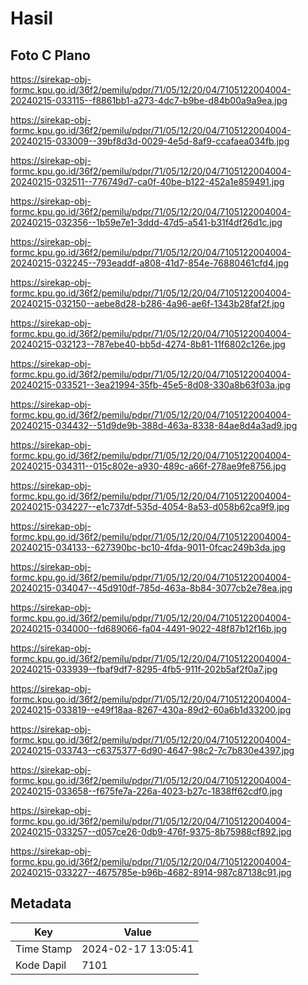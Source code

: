 # Hasil

## Foto C Plano

https://sirekap-obj-formc.kpu.go.id/36f2/pemilu/pdpr/71/05/12/20/04/7105122004004-20240215-033115--f8861bb1-a273-4dc7-b9be-d84b00a9a9ea.jpg

https://sirekap-obj-formc.kpu.go.id/36f2/pemilu/pdpr/71/05/12/20/04/7105122004004-20240215-033009--39bf8d3d-0029-4e5d-8af9-ccafaea034fb.jpg

https://sirekap-obj-formc.kpu.go.id/36f2/pemilu/pdpr/71/05/12/20/04/7105122004004-20240215-032511--776749d7-ca0f-40be-b122-452a1e859491.jpg

https://sirekap-obj-formc.kpu.go.id/36f2/pemilu/pdpr/71/05/12/20/04/7105122004004-20240215-032356--1b59e7e1-3ddd-47d5-a541-b31f4df26d1c.jpg

https://sirekap-obj-formc.kpu.go.id/36f2/pemilu/pdpr/71/05/12/20/04/7105122004004-20240215-032245--793eaddf-a808-41d7-854e-76880461cfd4.jpg

https://sirekap-obj-formc.kpu.go.id/36f2/pemilu/pdpr/71/05/12/20/04/7105122004004-20240215-032150--aebe8d28-b286-4a96-ae6f-1343b28faf2f.jpg

https://sirekap-obj-formc.kpu.go.id/36f2/pemilu/pdpr/71/05/12/20/04/7105122004004-20240215-032123--787ebe40-bb5d-4274-8b81-11f6802c126e.jpg

https://sirekap-obj-formc.kpu.go.id/36f2/pemilu/pdpr/71/05/12/20/04/7105122004004-20240215-033521--3ea21994-35fb-45e5-8d08-330a8b63f03a.jpg

https://sirekap-obj-formc.kpu.go.id/36f2/pemilu/pdpr/71/05/12/20/04/7105122004004-20240215-034432--51d9de9b-388d-463a-8338-84ae8d4a3ad9.jpg

https://sirekap-obj-formc.kpu.go.id/36f2/pemilu/pdpr/71/05/12/20/04/7105122004004-20240215-034311--015c802e-a930-489c-a66f-278ae9fe8756.jpg

https://sirekap-obj-formc.kpu.go.id/36f2/pemilu/pdpr/71/05/12/20/04/7105122004004-20240215-034227--e1c737df-535d-4054-8a53-d058b62ca9f9.jpg

https://sirekap-obj-formc.kpu.go.id/36f2/pemilu/pdpr/71/05/12/20/04/7105122004004-20240215-034133--627390bc-bc10-4fda-9011-0fcac249b3da.jpg

https://sirekap-obj-formc.kpu.go.id/36f2/pemilu/pdpr/71/05/12/20/04/7105122004004-20240215-034047--45d910df-785d-463a-8b84-3077cb2e78ea.jpg

https://sirekap-obj-formc.kpu.go.id/36f2/pemilu/pdpr/71/05/12/20/04/7105122004004-20240215-034000--fd689066-fa04-4491-9022-48f87b12f16b.jpg

https://sirekap-obj-formc.kpu.go.id/36f2/pemilu/pdpr/71/05/12/20/04/7105122004004-20240215-033939--fbaf9df7-8295-4fb5-911f-202b5af2f0a7.jpg

https://sirekap-obj-formc.kpu.go.id/36f2/pemilu/pdpr/71/05/12/20/04/7105122004004-20240215-033819--e49f18aa-8267-430a-89d2-60a6b1d33200.jpg

https://sirekap-obj-formc.kpu.go.id/36f2/pemilu/pdpr/71/05/12/20/04/7105122004004-20240215-033743--c6375377-6d90-4647-98c2-7c7b830e4397.jpg

https://sirekap-obj-formc.kpu.go.id/36f2/pemilu/pdpr/71/05/12/20/04/7105122004004-20240215-033658--f675fe7a-226a-4023-b27c-1838ff62cdf0.jpg

https://sirekap-obj-formc.kpu.go.id/36f2/pemilu/pdpr/71/05/12/20/04/7105122004004-20240215-033257--d057ce26-0db9-476f-9375-8b75988cf892.jpg

https://sirekap-obj-formc.kpu.go.id/36f2/pemilu/pdpr/71/05/12/20/04/7105122004004-20240215-033227--4675785e-b96b-4682-8914-987c87138c91.jpg


## Metadata

| Key        | Value               |
| ---------- | ------------------- |
| Time Stamp | 2024-02-17 13:05:41 |
| Kode Dapil | 7101                |



